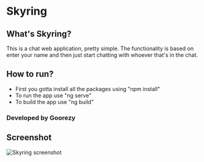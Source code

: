 # Skyring

## What's Skyring?

This is a chat web application, pretty simple. The functionality is based on enter your name and then just start chatting with whoever that's in the chat.

## How to run?

- First you gotta install all the packages using "npm install"
- To run the app use "ng serve"
- To build the app use "ng build"

### Developed by Goorezy

## Screenshot

![Skyring screenshot](https://i.imgur.com/6r3xbOB.png)
